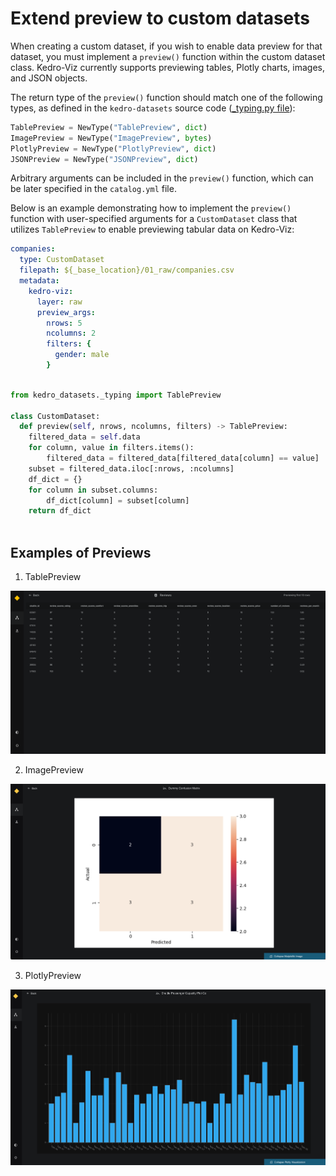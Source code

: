 # Extend preview to custom datasets

When creating a custom dataset, if you wish to enable data preview for that dataset, you must implement a `preview()` function within the custom dataset class. Kedro-Viz currently supports previewing tables, Plotly charts, images, and JSON objects.

The return type of the `preview()` function should match one of the following types, as defined in the `kedro-datasets` source code ([_typing.py file](https://github.com/kedro-org/kedro-plugins/blob/main/kedro-datasets/kedro_datasets/_typing.py)):

```python
TablePreview = NewType("TablePreview", dict)
ImagePreview = NewType("ImagePreview", bytes)
PlotlyPreview = NewType("PlotlyPreview", dict)
JSONPreview = NewType("JSONPreview", dict)
```

Arbitrary arguments can be included in the `preview()` function, which can be later specified in the `catalog.yml` file.

Below is an example demonstrating how to implement the `preview()` function with user-specified arguments for a `CustomDataset` class that utilizes `TablePreview` to enable previewing tabular data on Kedro-Viz:

```yaml 
companies:
  type: CustomDataset
  filepath: ${_base_location}/01_raw/companies.csv
  metadata:
    kedro-viz:
      layer: raw
      preview_args:
        nrows: 5
        ncolumns: 2 
        filters: {
          gender: male 
        } 
```

```python 

from kedro_datasets._typing import TablePreview

class CustomDataset:
  def preview(self, nrows, ncolumns, filters) -> TablePreview:
    filtered_data = self.data
    for column, value in filters.items():
        filtered_data = filtered_data[filtered_data[column] == value]
    subset = filtered_data.iloc[:nrows, :ncolumns]
    df_dict = {}
    for column in subset.columns:
        df_dict[column] = subset[column]
    return df_dict
    
```


## Examples of Previews

1. TablePreview 

![](./images/preview_datasets_expanded.png)


2. ImagePreview

![](./images/pipeline_visualisation_matplotlib_expand.png)


3. PlotlyPreview

![](./images/pipeline_visualisation_plotly_expand_1.png)




